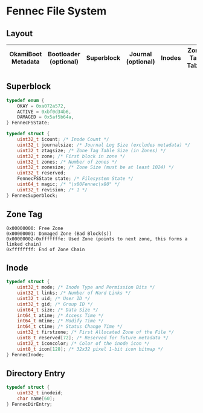 # Fennec File System

## Layout
| OkamiBoot Metadata | Bootloader (optional) | Superblock | Journal (optional) | Inodes | Zone Tag Table | Zones |
|--------------------|-----------------------|------------|--------------------|--------|----------------|-------|

## Superblock
```c
typedef enum {
    OKAY = 0xa072a572,
    ACTIVE = 0xbf0d34b6,
    DAMAGED = 0x5af5b64a,
} FennecFSState;

typedef struct {
    uint32_t icount; /* Inode Count */
    uint32_t journalsize; /* Journal Log Size (excludes metadata) */
    uint32_t ztagsize; /* Zone Tag Table Size (in Zones) */
    uint32_t zone; /* First block in zone */
    uint32_t zones; /* Number of zones */
    uint32_t zonesize; /* Zone Size (must be at least 1024) */
    uint32_t reserved;
    FennecFSState state; /* Filesystem State */
    uint64_t magic; /* "\x80Fennec\x80" */
    uint32_t revision; /* 1 */
} FennecSuperblock;
```

## Zone Tag
```
0x00000000: Free Zone
0x00000001: Damaged Zone (Bad Block(s))
0x00000002-0xfffffffe: Used Zone (points to next zone, this forms a linked chain)
0xffffffff: End of Zone Chain
```

## Inode
```c
typedef struct {
    uint32_t mode; /* Inode Type and Permission Bits */
    uint32_t links; /* Number of Hard Links */
    uint32_t uid; /* User ID */
    uint32_t gid; /* Group ID */
    uint64_t size; /* Data Size */
    int64_t atime; /* Access Time */
    int64_t mtime; /* Modify Time */
    int64_t ctime; /* Status Change Time */
    uint32_t firstzone; /* First Allocated Zone of the File */
    uint8_t reserved[72]; /* Reserved for future metadata */
    uint32_t iconcolor; /* Color of the inode icon */
    uint8_t icon[128]; /* 32x32 pixel 1-bit icon bitmap */
} FennecInode;
```

## Directory Entry
```c
typedef struct {
    uint32_t inodeid;
    char name[60];
} FennecDirEntry;
```